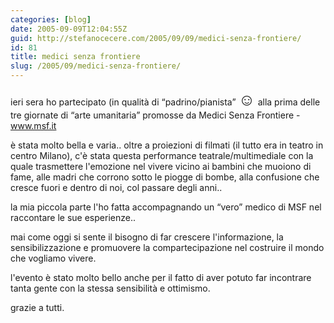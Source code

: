 ```yaml
---
categories: [blog]
date: 2005-09-09T12:04:55Z
guid: http://stefanocecere.com/2005/09/09/medici-senza-frontiere/
id: 81
title: medici senza frontiere
slug: /2005/09/medici-senza-frontiere/
---
```


ieri sera ho partecipato (in qualità di &#x201c;padrino/pianista&#x201d; <span style="font-size: 20pt">&#x263a;</span> alla prima delle tre giornate di &#x201c;arte umanitaria&#x201d; promosse da Medici Senza Frontiere - www.msf.it

è stata molto bella e varia.. oltre a proiezioni di filmati (il tutto era in teatro in centro Milano), c'è stata questa performance teatrale/multimediale con la quale trasmettere l'emozione nel vivere vicino ai bambini che muoiono di fame, alle madri che corrono sotto le piogge di bombe, alla confusione che cresce fuori e dentro di noi, col passare degli anni..

la mia piccola parte l'ho fatta accompagnando un &#x201c;vero&#x201d; medico di MSF nel raccontare le sue esperienze..

mai come oggi si sente il bisogno di far crescere l'informazione, la sensibilizzazione e promuovere la compartecipazione nel costruire il mondo che vogliamo vivere.

l'evento è stato molto bello anche per il fatto di aver potuto far incontrare tanta gente con la stessa sensibilità e ottimismo.

grazie a tutti.